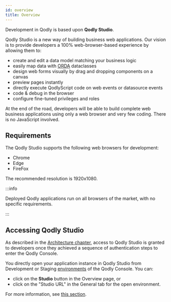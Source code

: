 ```yaml
---
id: overview
title: Overview
---
```


Development in Qodly is based upon **Qodly Studio**. 

Qodly Studio is a new way of building business web applications. Our vision is to provide developers a 100% web-browser-based experience by allowing them to:

* create and edit a data model matching your business logic
* easily map data with [ORDA](../concepts/platform.md#the-orda-concept) dataclasses
* design web forms visually by drag and dropping components on a canvas
* preview pages instantly
* directly execute QodlyScript code on web events or datasource events
* code & debug in the browser
* configure fine-tuned privileges and roles 

At the end of the road, developers will be able to build complete web business applications using only a web browser and very few coding. There is no JavaScript involved.

## Requirements

The Qodly Studio supports the following web browsers for development:

- Chrome
- Edge
- FireFox

The recommended resolution is 1920x1080.

:::info

Deployed Qodly applications run on all browsers of the market, with no specific requirements. 

:::

## Accessing Qodly Studio

As described in the [Architecture chapter](../concepts/cloud.md), access to Qodly Studio is granted to developers once they achieved a sequence of authentication steps to enter the Qodly Console.  

You directly open your application instance in Qodly Studio from Development or Staging [environments](../cloud/getStarted.md#environments-and-services) of the Qodly Console. You can:

- click on the **Studio** button in the Overview page, or
- click on the "Studio URL" in the General tab for the open environment.

For more information, see [this section](../cloud/application-management.md#go-to-qodly-studio). 


 

